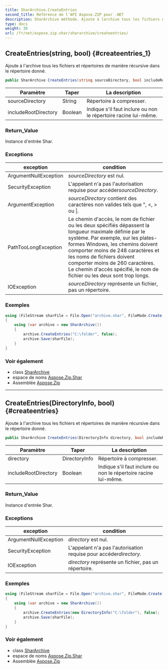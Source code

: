 ```yaml
---
title: SharArchive.CreateEntries
second_title: Référence de l'API Aspose.ZIP pour .NET
description: SharArchive méthode. Ajoute à larchive tous les fichiers et répertoires de manière récursive dans le répertoire donné.
type: docs
weight: 30
url: /fr/net/aspose.zip.shar/shararchive/createentries/
---
```

## CreateEntries(string, bool) {#createentries_1}

Ajoute à l'archive tous les fichiers et répertoires de manière récursive dans le répertoire donné.

```csharp
public SharArchive CreateEntries(string sourceDirectory, bool includeRootDirectory = true)
```

| Paramètre | Taper | La description |
| --- | --- | --- |
| sourceDirectory | String | Répertoire à compresser. |
| includeRootDirectory | Boolean | Indique s'il faut inclure ou non le répertoire racine lui-même. |

### Return_Value

Instance d'entrée Shar.

### Exceptions

| exception | condition |
| --- | --- |
| ArgumentNullException | *sourceDirectory* est nul. |
| SecurityException | L'appelant n'a pas l'autorisation requise pour accéder*sourceDirectory*. |
| ArgumentException | *sourceDirectory* contient des caractères non valides tels que ", &lt;, &gt; ou &#x7C;. |
| PathTooLongException | Le chemin d'accès, le nom de fichier ou les deux spécifiés dépassent la longueur maximale définie par le système. Par exemple, sur les plates-formes Windows, les chemins doivent comporter moins de 248 caractères et les noms de fichiers doivent comporter moins de 260 caractères. Le chemin d'accès spécifié, le nom de fichier ou les deux sont trop longs. |
| IOException | *sourceDirectory* représente un fichier, pas un répertoire. |

### Exemples

```csharp
using (FileStream sharFile = File.Open("archive.shar", FileMode.Create))
{
    using (var archive = new SharArchive())
    {
        archive.CreateEntries("C:\folder", false);
        archive.Save(sharFile);
    }
}
```

### Voir également

* class [SharArchive](../)
* espace de noms [Aspose.Zip.Shar](../../shararchive/)
* Assemblée [Aspose.Zip](../../../)

---

## CreateEntries(DirectoryInfo, bool) {#createentries}

Ajoute à l'archive tous les fichiers et répertoires de manière récursive dans le répertoire donné.

```csharp
public SharArchive CreateEntries(DirectoryInfo directory, bool includeRootDirectory = true)
```

| Paramètre | Taper | La description |
| --- | --- | --- |
| directory | DirectoryInfo | Répertoire à compresser. |
| includeRootDirectory | Boolean | Indique s'il faut inclure ou non le répertoire racine lui-même. |

### Return_Value

Instance d'entrée Shar.

### Exceptions

| exception | condition |
| --- | --- |
| ArgumentNullException | *directory* est nul. |
| SecurityException | L'appelant n'a pas l'autorisation requise pour accéder*directory*. |
| IOException | *directory* représente un fichier, pas un répertoire. |

### Exemples

```csharp
using (FileStream sharFile = File.Open("archive.shar", FileMode.Create))
{
    using (var archive = new SharArchive())
    {
        archive.CreateEntries(new DirectoryInfo("C:\folder"), false);
        archive.Save(sharFile);
    }
}
```

### Voir également

* class [SharArchive](../)
* espace de noms [Aspose.Zip.Shar](../../shararchive/)
* Assemblée [Aspose.Zip](../../../)


